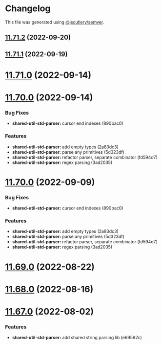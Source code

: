 # Changelog

This file was generated using [@jscutlery/semver](https://github.com/jscutlery/semver).

## [11.71.2](https://github.com/brandingbrand/flagship/compare/v11.71.1...v11.71.2) (2022-09-20)



## [11.71.1](https://github.com/brandingbrand/flagship/compare/v11.71.0...v11.71.1) (2022-09-19)



# [11.71.0](https://github.com/brandingbrand/flagship/compare/v11.70.0...v11.71.0) (2022-09-14)



# [11.70.0](https://github.com/brandingbrand/flagship/compare/v11.69.0...v11.70.0) (2022-09-14)


### Bug Fixes

* **shared-util-std-parser:** cursor end indexes (890bac0)


### Features

* **shared-util-std-parser:** add empty types (2a83dc3)
* **shared-util-std-parser:** parse any primitives (5d323df)
* **shared-util-std-parser:** refactor parser, separate combinator (fd594d7)
* **shared-util-std-parser:** regex parsing (3ad2035)



# [11.70.0](https://github.com/brandingbrand/flagship/compare/v11.69.0...v11.70.0) (2022-09-09)


### Bug Fixes

* **shared-util-std-parser:** cursor end indexes (890bac0)


### Features

* **shared-util-std-parser:** add empty types (2a83dc3)
* **shared-util-std-parser:** parse any primitives (5d323df)
* **shared-util-std-parser:** refactor parser, separate combinator (fd594d7)
* **shared-util-std-parser:** regex parsing (3ad2035)



# [11.69.0](https://github.com/brandingbrand/flagship/compare/v11.68.0...v11.69.0) (2022-08-22)



# [11.68.0](https://github.com/brandingbrand/flagship/compare/v11.67.0...v11.68.0) (2022-08-16)



# [11.67.0](https://github.com/brandingbrand/flagship/compare/v11.66.0...v11.67.0) (2022-08-02)


### Features

* **shared-util-std-parser:** add shared string parsing lib (e69592c)
